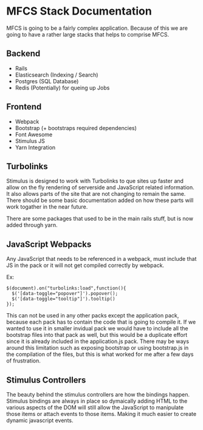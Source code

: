 # MFCS Stack Documentation 
MFCS is going to be a fairly complex application.  Because of this we are going to have a rather large stacks that helps to comprise MFCS.  

## Backend 
  - Rails 
  - Elasticsearch (Indexing / Search)
  - Postgres (SQL Database)
  - Redis (Potentially) for queing up Jobs

## Frontend 
  - Webpack
  - Bootstrap (+ bootstraps required dependencies)
  - Font Awesome 
  - Stimulus JS
  - Yarn Integration 

## Turbolinks 
Stimulus is designed to work with Turbolinks to que sites up faster and allow on the fly rendering of serverside and JavaScript related information.  It also allows parts of the site that are not changing to remain the same.  There should be some basic documentation added on how these parts will work togather in the near future.  

There are some packages that used to be in the main rails stuff, but is now added through yarn.  

## JavaScript Webpacks 
Any JavaScript that needs to be referenced in a webpack, must include that JS in the pack or it will not get compiled correctly by webpack.  

Ex: 
```
$(document).on("turbolinks:load",function(){
  $('[data-toggle="popover"]').popover();
  $('[data-toggle="tooltip"]').tooltip()
});
```

This can not be used in any other packs except the application pack, because each pack has to contain the code that is going to compile it.  If we wanted to use it in smaller invidual pack we would have to include all the bootstrap files into that pack as well, but this would be a duplicate effort since it is already included in the application.js pack.  There may be ways around this limitation such as exposing bootstrap or using bootstrap.js in the compilation of the files, but this is what worked for me after a few days of frustration. 

## Stimulus Controllers 

The beauty behind the stimulus controllers are how the bindings happen.  Stimulus bindings are always in place so dymaically adding HTML to the various aspects of the DOM will still allow the JavaScript to manipulate those items or attach events to those items.  Making it much easier to create dynamic javascript events.